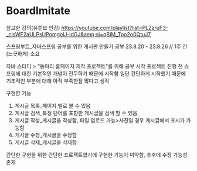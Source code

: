 # BoardImitate
참고한 강의(유튜브 인강)
https://youtube.com/playlist?list=PLZzruF3-_clsWF2aULPsUPomgolJ-idGJ&amp;si=qBiM_Tpo2o0QtuJ7

스프링부트_자바스프링 공부를 위한 게시판 만들기 공부
23.8.20 - 23.8.26 // 1주 간 (느긋하게) 소요

자바 스터디 > "동아리 홈페이지 제작 프로젝트"를 위해 공부 시작
프로젝트 진행 전 스프링에 대한 기본적인 개념이 전무하기 때문에 시작함
일단 간단하게 시작했기 때문에 기초적인 부분에 대해 아직 부족한점 많다고 생각

구현한 기능
1. 게시글 목록_페이지 별로 볼 수 있음
2. 게시글 검색_특정 단어를 포함한 게시글을 검색 할 수 있음
3. 게시글 작성_게시글을 작성함, 파일 업로드 가능>사진일 경우 게시글에서 표시가 가능함
4. 게시글 수정_게시글을 수정함
5. 게시글 삭제_게시글을 삭제함

간단한 구현을 위한 간단한 프로젝트였기에 구현한 기능이 미약함, 추후에 수정 가능성 존재
